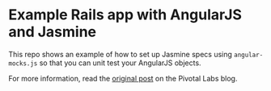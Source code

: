 # Example Rails app with AngularJS and Jasmine

This repo shows an example of how to set up Jasmine specs using `angular-mocks.js` so that you can unit test your AngularJS objects.

For more information, read the [original post](http://pivotallabs.com/testing-angularjs-rails-app-using-jasmine-gem/) on the Pivotal Labs blog.